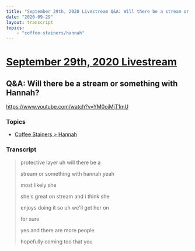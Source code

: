 ```yaml
---
title: "September 29th, 2020 Livestream Q&A: Will there be a stream or something with Hannah?"
date: "2020-09-29"
layout: transcript
topics:
    - "coffee-stainers/hannah"
---
```

# [September 29th, 2020 Livestream](../2020-09-29.md)
## Q&A: Will there be a stream or something with Hannah?
https://www.youtube.com/watch?v=YM0ojMjT1mU

### Topics
* [Coffee Stainers > Hannah](../topics/coffee-stainers/hannah.md)

### Transcript

> protective layer uh will there be a
>
> stream or something with hannah yeah
>
> most likely she
>
> she's great on stream and i think she
>
> enjoys doing it so uh we'll get her on
>
> for sure
>
> yes and there are more people
>
> hopefully coming too that you
